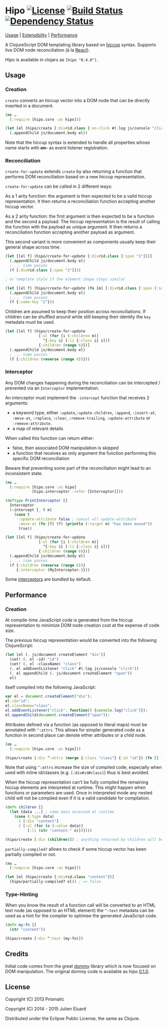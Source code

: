 # Hipo [![License](http://img.shields.io/badge/license-EPL-blue.svg?style=flat)](https://www.eclipse.org/legal/epl-v10.html) [![Build Status](http://img.shields.io/travis/jeluard/hipo.svg?style=flat)](http://travis-ci.org/#!/jeluard/hipo/builds) [![Dependency Status](https://www.versioneye.com/user/projects/545c247f287666dca9000049/badge.svg?style=flat)](https://www.versioneye.com/user/projects/545c247f287666dca9000049)

[Usage](#usage) | [Extensibility](#extensibility) | [Performance](#performance)

A ClojureScript DOM templating library based on [hiccup](https://github.com/weavejester/hiccup) syntax. Supports live DOM node reconciliation (à la [React](http://facebook.github.io/react/)).

Hipo is available in clojars as `[hipo "0.4.0"]`.

## Usage

### Creation

`create` converts an hiccup vector into a DOM node that can be directly inserted in a document.

```clojure
(ns …
  (:require [hipo.core :as hipo]))

(let [el (hipo/create [:div#id.class {:on-click #(.log js/console "click")} [:span]])]
  (.appendChild js/document.body el))
```

Note that the hiccup syntax is extended to handle all properties whose name starts with **on-** as event listener registration.

### Reconciliation

`create-for-update` extends `create` by also returning a function that performs DOM reconciliation based on a new hiccup representation.

`create-for-update` can be called in 2 different ways:

As a 1 arity function: the argument is then expected to be a valid hiccup representation. It then returns a reconciliation function accepting another hiccup vector.

As a 2 arity function: the first argument is then expected to be a function and the second a payload. The hiccup representation is the result of calling the function with the payload as unique argument.
It then returns a reconciliation function accepting another payload as argument.

This second variant is more convenient as components usually keep their general shape across time.

```clojure
(let [[el f] (hipo/create-for-update [:div#id.class [:span "1"]])]
  (.appendChild js/document.body el)
  ; ... time passes
  (f [:div#id.class [:span "2"]]))

; or template style if the element shape stays similar

(let [[el f] (hipo/create-for-update (fn [m] [:div#id.class [:span (:some-key m)]]) {:some-key "1"})]
  (.appendChild js/document.body el)
  ; ... time passes
  (f {:some-key "2"}))
```

Children are assumed to keep their position across reconciliations. If children can be shuffled around while still keeping their identity the `key` metadata must be used.

```clojure
(let [[el f] (hipo/create-for-update
               [:ul (for [i (:children m)]
                 ^{:key i} [:li {:class i} i])]
               {:children (range 6)})]
  (.appendChild js/document.body el)
  ; ... time passes
  (f {:children (reverse (range 6))}))
```

### Interceptor

Any DOM changes happening during the reconciliation can be intercepted / prevented via an `Interceptor` implementation.

An interceptor must implement the `-intercept` function that receives 2 arguments:

* a keyword type, either `:update`,`:update-children`, `:append`, `:insert-at`, `:move-at`, `:replace`, `:clear`, `:remove-trailing`, `:update-attribute` or `:remove-attribute`.
* a map of relevant details

When called this function can return either:

* false, then associated DOM manipulation is skipped
* a function that receives as only argument the function performing this specific DOM reconciliation

Beware that preventing some part of the reconciliation might lead to an inconsistent state.

```clojure
(ns …
  (:require [hipo.core :as hipo]
            [hipo.interceptor :refer [Interceptor]]))

(deftype PrintInterceptor []
  Interceptor
  (-intercept [_ t m]
    (case t
      :update-attribute false ; cancel all update-attribute
      :move-at (fn [f] (f) (println (:target m) "has been moved"))
      true))

(let [[el f] (hipo/create-for-update
               [:ul (for [i (:children m)]
                 ^{:key i} [:li {:class i} i])]
               {:children (range 6)})]
  (.appendChild js/document.body el)
  ; ... time passes
  (f {:children (reverse (range 6))}
     {:interceptor (MyInterceptor.)}))
```

Some [interceptors](https://github.com/jeluard/hipo/blob/master/src/hipo/interceptor.cljs) are bundled by default.

## Performance

### Creation

At compile-time JavaScript code is generated from the hiccup representation to minimize DOM node creation cost at the expense of code size.

The previous hiccup representation would be converted into the following ClojureScript:

```clojure
(let [el (. js/document createElement "div")]
  (set! (. el -id) "id")
  (set! (. el -className) "class")
  (. el addEventListener "click" #(.log js/console "click"))
  (. el appendChild (. js/document createElement "span"))
  el)
```

itself compiled into the following JavaScript:

```javascript
var el = document.createElement("div");
el.id="id";
el.className="class";
el.addEventListener("click", function() {console.log("click")});
el.appendChild(document.createElement("span"));
```

Attributes defined via a function (as opposed to literal maps) must be annotated with `^:attrs`. This allows for simpler generated code as a function in second place can denote either attributes or a child node.

```clojure
(ns …
  (:require [hipo.core :as hipo]))

(hipo/create [:div ^:attrs (merge {:class "class"} {:id "id"}) (fn [] [:span])])
```

Note that using `^:attrs` increase the size of compiled code, especially when used with inline id/classes (e.g. `[:div#id#class]`) thus is best avoided.

When the hiccup representation can't be fully compiled the remaining hiccup elements are interpreted at runtime. This might happen when functions or parameters are used.
Once in interpreted mode any nested child will not be compiled even if it is a valid candidate for compilation.

```clojure
(defn children []
  (let [data ...] ; some data accessed at runtime
    (case (:type data)
      1 [:div "content"]
      2 [:ul (for [o (:value data)]
          [:li (str "content-" o)])])))

(hipo/create [:div (children)]) ; anything returned by children will be interpreted at runtime
```

`partially-compiled?` allows to check if some hiccup vector has been partially compiled or not.

```clojure
(ns …
  (:require [hipo.core :as hipo]))

(let [el (hipo/create [:div#id.class "content"])]
  (hipo/partially-compiled? el)) ; => false
```

### Type-Hinting

When you know the result of a function call will be converted to an HTML text node (as opposed to an HTML element) the `^:text` metadata can be used as a hint for the compiler to optimise the generated JavaScript code.

```clojure
(defn my-fn []
  (str "content"))

(hipo/create [:div ^:text (my-fn)])
```

## Credits

Initial code comes from the great [dommy](https://github.com/Prismatic/dommy) library which is now focused on DOM manipulation. The original dommy code is available as hipo [0.1.0](https://github.com/jeluard/hipo/tree/0.1.0).

## License

Copyright (C) 2013 Prismatic

Copyright (C) 2014 - 2015 Julien Eluard

Distributed under the Eclipse Public License, the same as Clojure.
